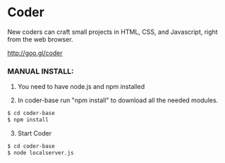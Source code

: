 # Coder 

New coders can craft small projects in HTML, CSS, and Javascript, right from the web browser.

http://goo.gl/coder

### MANUAL INSTALL:

1. You need to have node.js and npm installed

2. In coder-base run "npm install" to download all the
   needed modules.

```bash
$ cd coder-base
$ npm install
```

3. Start Coder
```bash
$ cd coder-base
$ node localserver.js
```
